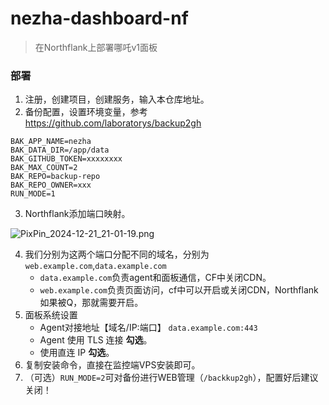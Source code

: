 # nezha-dashboard-nf

> 在Northflank上部署哪吒v1面板

### 部署

1. 注册，创建项目，创建服务，输入本仓库地址。
2. 备份配置，设置环境变量，参考 https://github.com/laboratorys/backup2gh

```
BAK_APP_NAME=nezha
BAK_DATA_DIR=/app/data
BAK_GITHUB_TOKEN=xxxxxxxx
BAK_MAX_COUNT=2
BAK_REPO=backup-repo
BAK_REPO_OWNER=xxx
RUN_MODE=1
```

3. Northflank添加端口映射。

![PixPin_2024-12-21_21-01-19.png](https://fs.noki.eu.org/f/vYVFFnuuqY32)

4. 我们分别为这两个端口分配不同的域名，分别为`web.example.com`,`data.example.com`
    - `data.example.com`负责agent和面板通信，CF中关闭CDN。
    - `web.example.com`负责页面访问，cf中可以开启或关闭CDN，Northflank如果被Q，那就需要开启。
5. 面板系统设置
    - Agent对接地址【域名/IP:端口】
      `data.example.com:443`
    - Agent 使用 TLS 连接 **勾选**。
    - 使用直连 IP **勾选**。
6. 复制安装命令，直接在监控端VPS安装即可。
7. （可选）`RUN_MODE=2`可对备份进行WEB管理（`/backkup2gh`），配置好后建议关闭！